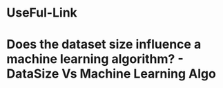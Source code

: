 # UseFul-Link
# Does the dataset size influence a machine learning algorithm? - DataSize Vs Machine Learning Algo

